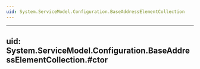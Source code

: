 ```yaml
---
uid: System.ServiceModel.Configuration.BaseAddressElementCollection
---
```


---
uid: System.ServiceModel.Configuration.BaseAddressElementCollection.#ctor
---
